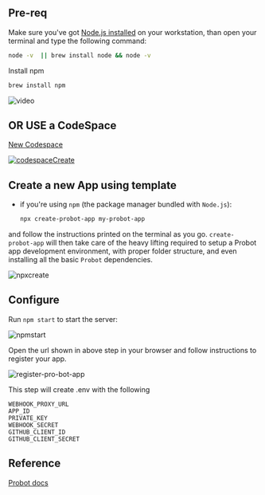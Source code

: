## Pre-req

Make sure you've got [Node.js installed](https://Node.js.org/en/download/) on your workstation, than open your terminal and type the following command:

```sh
node -v  || brew install node && node -v                                                           
```

Install npm

```sh
brew install npm
```
![video](https://user-images.githubusercontent.com/10250297/173398724-12cbcc35-81b2-4b08-832d-737b928e960a.gif)


## OR USE a CodeSpace

[New Codespace](https://github.com/codespaces/new?repo=github/create-probot-app)

[![codespaceCreate](https://user-images.githubusercontent.com/10250297/175281293-7d6d04ba-e3c1-40fa-a18b-d69ff580ab91.png)](https://github.com/codespaces/new?repo=github/create-probot-app)


## Create a new App using template

- if you're using `npm` (the package manager bundled with `Node.js`):

  ```sh
  npx create-probot-app my-probot-app
  ```

and follow the instructions printed on the terminal as you go. `create-probot-app` will then take care of the heavy lifting required to setup a Probot app development environment, with proper folder structure, and even installing all the basic `Probot` dependencies.

![npxcreate](https://user-images.githubusercontent.com/10250297/173399590-882adfbb-c2ab-43d2-a7dd-470e7694366b.gif)



## Configure

Run `npm start` to start the server:

![npmstart](https://user-images.githubusercontent.com/10250297/173401958-5191fb8d-7341-450a-9bd3-e840a6557cfe.gif)

Open the url shown in above step in your browser and follow instructions to register your app.

![register-pro-bot-app](https://user-images.githubusercontent.com/10250297/173406587-b9c9f429-3f5c-4c13-ade2-94d99ef0e70a.gif)


This step will create .env with the following

```
WEBHOOK_PROXY_URL
APP_ID
PRIVATE_KEY
WEBHOOK_SECRET
GITHUB_CLIENT_ID
GITHUB_CLIENT_SECRET
```

## Reference
[Probot docs](https://probot.github.io/docs) 
